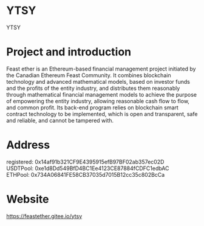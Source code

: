 # YTSY
YTSY

# Project and introduction

Feast ether is an Ethereum-based financial management project initiated by the Canadian Ethereum Feast Community. It combines blockchain technology and advanced mathematical models, based on investor funds and the profits of the entity industry, and distributes them reasonably through mathematical financial management models to achieve the purpose of empowering the entity industry, allowing reasonable cash flow to flow, and common profit. Its back-end program relies on blockchain smart contract technology to be implemented, which is open and transparent, safe and reliable, and cannot be tampered with.

# Address

registered: 0x14af91b321CF9E4395915efB97BF02ab357ec02D  
USDTPool: 0xe1d8Dd549BfD4BC1Ee4123CE87884fCDFC1edbAC  
ETHPool: 0x734A06841FE58CB37035d7015B12cc35c802BcCa  

# Website

https://feastether.gitee.io/ytsy
